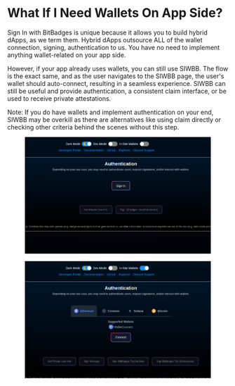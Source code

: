# What If I Need Wallets On App Side?

Sign In with BitBadges is unique because it allows you to build hybrid dApps, as we term them. Hybrid dApps outsource ALL of the wallet connection, signing, authentication to us. You have no need to implement anything wallet-related on your app side.

However, if your app already uses wallets, you can still use SIWBB.  The flow is the exact same, and as the user navigates to the SIWBB page, the user's wallet should auto-connect, resulting in a seamless experience. SIWBB can still be useful and provide authentication, a consistent claim interface, or be used to receive private attestations.&#x20;

Note: If you do have wallets and implement authentication on your end, SIWBB may be overkill as there are alternatives like using claim directly or checking other criteria behind the scenes without this step.&#x20;

<figure><img src="../../.gitbook/assets/image (2) (1) (1) (1) (1) (1) (1) (1) (1).png" alt=""><figcaption></figcaption></figure>

<figure><img src="../../.gitbook/assets/image (1) (1) (1) (1) (1) (1) (1) (1) (1) (1) (1) (1).png" alt=""><figcaption></figcaption></figure>

